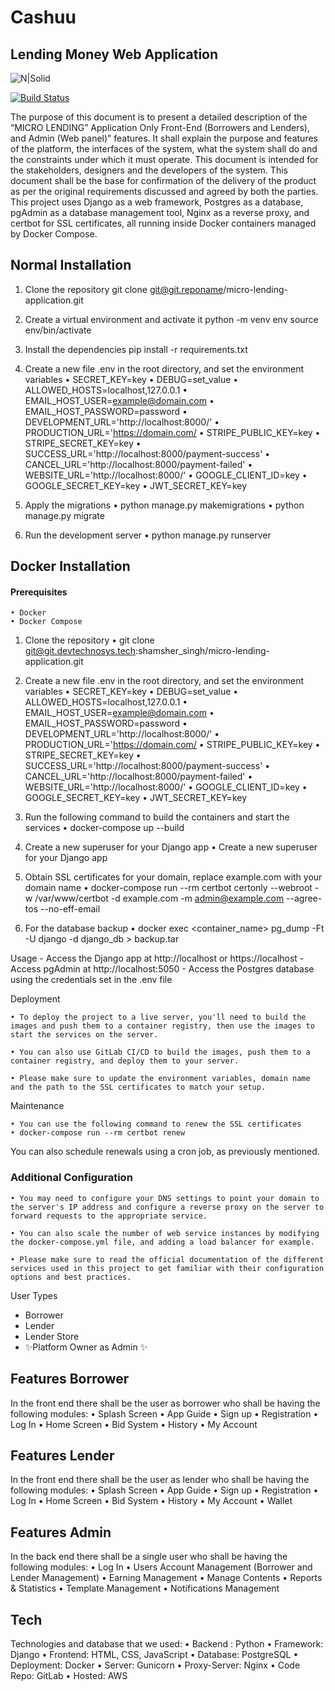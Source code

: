 # Cashuu
## Lending Money Web Application

![N|Solid](https://cashuu.com/static/frontend/assets/images/logo.png)

[![Build Status](https://travis-ci.org/joemccann/dillinger.svg?branch=master)](https://travis-ci.org/joemccann/dillinger)

The purpose of this document is to present a detailed description of the “MICRO LENDING” Application Only Front-End (Borrowers and Lenders), and Admin (Web panel)” features. It shall explain the purpose and features of the platform, the interfaces of the system, what the system shall do and the constraints under which it must operate.  This document is intended for the stakeholders, designers and the developers of the system. This document shall be the base for confirmation of the delivery of the product as per the original requirements discussed and agreed by both the parties.
This project uses Django as a web framework, Postgres as a database, pgAdmin as a database management tool, Nginx as a reverse proxy, and certbot for SSL certificates, all running inside Docker containers managed by Docker Compose.


## Normal Installation

1. Clone the repository
    git clone git@git.reponame/micro-lending-application.git

2. Create a virtual environment and activate it
    python -m venv env
    source env/bin/activate

3. Install the dependencies
    pip install -r requirements.txt

4. Create a new file .env in the root directory, and set the environment variables
    • SECRET_KEY=key
    • DEBUG=set_value
    • ALLOWED_HOSTS=localhost,127.0.0.1
    • EMAIL_HOST_USER=example@domain.com
    • EMAIL_HOST_PASSWORD=password
    • DEVELOPMENT_URL='http://localhost:8000/'
    • PRODUCTION_URL='https://domain.com/
    • STRIPE_PUBLIC_KEY=key
    • STRIPE_SECRET_KEY=key
    • SUCCESS_URL='http://localhost:8000/payment-success'
    • CANCEL_URL='http://localhost:8000/payment-failed'
    • WEBSITE_URL='http://localhost:8000/'
    • GOOGLE_CLIENT_ID=key
    • GOOGLE_SECRET_KEY=key
    • JWT_SECRET_KEY=key

5. Apply the migrations
    • python manage.py makemigrations
    • python manage.py migrate    

6. Run the development server
    • python manage.py runserver

## Docker Installation
#### Prerequisites
    • Docker
    • Docker Compose

1. Clone the repository
    • git clone git@git.devtechnosys.tech:shamsher_singh/micro-lending-application.git

2. Create a new file .env in the root directory, and set the environment variables
    • SECRET_KEY=key
    • DEBUG=set_value
    • ALLOWED_HOSTS=localhost,127.0.0.1
    • EMAIL_HOST_USER=example@domain.com
    • EMAIL_HOST_PASSWORD=password
    • DEVELOPMENT_URL='http://localhost:8000/'
    • PRODUCTION_URL='https://domain.com/
    • STRIPE_PUBLIC_KEY=key
    • STRIPE_SECRET_KEY=key
    • SUCCESS_URL='http://localhost:8000/payment-success'
    • CANCEL_URL='http://localhost:8000/payment-failed'
    • WEBSITE_URL='http://localhost:8000/'
    • GOOGLE_CLIENT_ID=key
    • GOOGLE_SECRET_KEY=key
    • JWT_SECRET_KEY=key

3. Run the following command to build the containers and start the services
    • docker-compose up --build

4. Create a new superuser for your Django app
    • Create a new superuser for your Django app

5. Obtain SSL certificates for your domain, replace example.com with your domain name
    • docker-compose run --rm certbot certonly --webroot -w /var/www/certbot -d example.com -m admin@example.com --agree-tos --no-eff-email

6. For the database backup
    • docker exec <container_name> pg_dump -Ft -U django -d django_db > backup.tar


Usage
    - Access the Django app at http://localhost or https://localhost
    - Access pgAdmin at http://localhost:5050
    - Access the Postgres database using the credentials set in the .env file

Deployment

    • To deploy the project to a live server, you'll need to build the images and push them to a container registry, then use the images to start the services on the server.

    • You can also use GitLab CI/CD to build the images, push them to a container registry, and deploy them to your server.

    • Please make sure to update the environment variables, domain name and the path to the SSL certificates to match your setup.

Maintenance

    • You can use the following command to renew the SSL certificates
    • docker-compose run --rm certbot renew

You can also schedule renewals using a cron job, as previously mentioned.

### Additional Configuration

    • You may need to configure your DNS settings to point your domain to the server's IP address and configure a reverse proxy on the server to forward requests to the appropriate service.

    • You can also scale the number of web service instances by modifying the docker-compose.yml file, and adding a load balancer for example.

    • Please make sure to read the official documentation of the different services used in this project to get familiar with their configuration options and best practices.



User Types
- Borrower
- Lender
- Lender Store
- ✨Platform Owner as Admin ✨

## Features Borrower
In the front end there shall be the user as borrower who shall be having the following modules:
    • Splash Screen
    • App Guide
    • Sign up
    • Registration
    • Log In
    • Home Screen
    • Bid System
    • History
    • My Account

## Features Lender
In the front end there shall be the user as lender who shall be having the following modules:
    • Splash Screen
    • App Guide
    • Sign up
    • Registration
    • Log In
    • Home Screen
    • Bid System
    • History
    • My Account
    • Wallet

## Features Admin
In the back end there shall be a single user who shall be having the following modules:
    • Log In
    • Users Account Management (Borrower and Lender Management)
    • Earning Management
    • Manage Contents
    • Reports & Statistics
    • Template Management
    • Notifications Management

## Tech
Technologies and database that we used:
    • Backend : Python
    • Framework: Django
    • Frontend: HTML, CSS, JavaScript
    • Database: PostgreSQL
    • Deployment: Docker
    • Server: Gunicorn
    • Proxy-Server: Nginx
    • Code Repo: GitLab
    • Hosted: AWS
